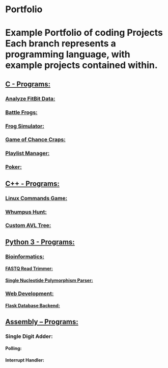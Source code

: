 # Portfolio
<h1>Example Portfolio of coding Projects
<b>Each branch represents a programming language</b>, with example projects contained within. </h1>
</lb>
<h2><a href="https://github.com/AndrewLefors/Portfolio/tree/C"> C - Programs:</a></h2>
	<h3><a href="https://github.com/AndrewLefors/Portfolio/tree/C/AnalyzeFitBitData">Analyze FitBit Data:</a></h3>
	<h3><a href="https://github.com/AndrewLefors/Portfolio/tree/C/BattleFrogs">Battle Frogs:</a></h3>
	<h3><a href="https://github.com/AndrewLefors/Portfolio/tree/C/FrogSimulator">Frog Simulator:</a></h3> 
	<h3><a href="https://github.com/AndrewLefors/Portfolio/tree/C/GameOfChanceCraps">Game of Chance Craps:</a></h3>
	<h3><a href="https://github.com/AndrewLefors/Portfolio/tree/C/PlayListManager">Playlist Manager:</a></h3> 
	<h3><a href="https://github.com/AndrewLefors/Portfolio/tree/C/Poker">Poker:</a></h3> 
<h2><a href="https://github.com/AndrewLefors/Portfolio/tree/C++">C++ - Programs:</a></h2>
	<h3><a href="https://github.com/AndrewLefors/Portfolio/tree/C%2B%2B/LinuxCommandsGame">Linux Commands Game:</a></h3>
	<h3><a href="https://github.com/AndrewLefors/Portfolio/tree/C%2B%2B/WhumpusHunt">Whumpus Hunt:</a></h3> 
	<h3><a href="https://github.com/AndrewLefors/Portfolio/tree/C%2B%2B/customAVLTree">Custom AVL Tree:</a></h3> 
<h2><a href="https://github.com/AndrewLefors/Portfolio/tree/Python3">Python 3 - Programs:</a></h2>
	<h3><a href="https://github.com/AndrewLefors/Portfolio/tree/Python3/Bioinformatics">Bioinformatics:</a></h3>
		<h4><a href="https://github.com/AndrewLefors/Portfolio/blob/Python3/Bioinformatics/FASTQReadTrimmer.py">FASTQ Read Trimmer:</a></h4>
		<h4><a href="https://github.com/AndrewLefors/Portfolio/blob/Python3/Bioinformatics/SNPparser.py">Single Nucleotide Polymorphism Parser:</a></h4>
	<h3><a href="https://github.com/AndrewLefors/Portfolio/blob/Python3/WebDevelopment">Web Development:</a></h3>
		<h4><a href="https://github.com/Sensiunk/School-Portal/tree/main/Project%20Milestones/School-Portal-Test/api">Flask Database Backend:</a></h4>		
<h2><a href="https://github.com/AndrewLefors/Portfolio/tree/Assembly">Assembly – Programs:</a></h2>
	<h3>Single Digit Adder:</h3>
		<h4>Polling:</h4>
		<h4>Interrupt Handler:</h4> 

